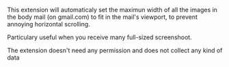 This extension will automaticaly set the maximun width of all the images in the body mail (on gmail.com) to fit in the mail's viewport, to prevent annoying horizontal scrolling.

Particulary useful when you receive many full-sized screenshoot.

The extension doesn't need any permission and does not collect any kind of data
